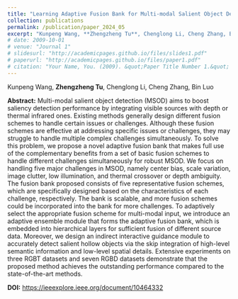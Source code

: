 ```yaml
---
title: "Learning Adaptive Fusion Bank for Multi-modal Salient Object Detection (TCSVT 2024)"
collection: publications
permalink: /publication/paper_2024_05
excerpt: "Kunpeng Wang, **Zhengzheng Tu**, Chenglong Li, Cheng Zhang, Bin Luo"
# date: 2009-10-01
# venue: "Journal 1"
# slidesurl: "http://academicpages.github.io/files/slides1.pdf"
# paperurl: "http://academicpages.github.io/files/paper1.pdf"
# citation: "Your Name, You. (2009). &quot;Paper Title Number 1.&quot; <i>Journal 1</i>. 1(1)."
---
```


Kunpeng Wang, **Zhengzheng Tu**, Chenglong Li, Cheng Zhang, Bin Luo

**Abstract:** Multi-modal salient object detection (MSOD) aims to boost saliency detection performance by integrating visible sources with depth or thermal infrared ones. Existing methods generally design different fusion schemes to handle certain issues or challenges. Although these fusion schemes are effective at addressing specific issues or challenges, they may struggle to handle multiple complex challenges simultaneously. To solve this problem, we propose a novel adaptive fusion bank that makes full use of the complementary benefits from a set of basic fusion schemes to handle different challenges simultaneously for robust MSOD. We focus on handling five major challenges in MSOD, namely center bias, scale variation, image clutter, low illumination, and thermal crossover or depth ambiguity. The fusion bank proposed consists of five representative fusion schemes, which are specifically designed based on the characteristics of each challenge, respectively. The bank is scalable, and more fusion schemes could be incorporated into the bank for more challenges. To adaptively select the appropriate fusion scheme for multi-modal input, we introduce an adaptive ensemble module that forms the adaptive fusion bank, which is embedded into hierarchical layers for sufficient fusion of different source data. Moreover, we design an indirect interactive guidance module to accurately detect salient hollow objects via the skip integration of high-level semantic information and low-level spatial details. Extensive experiments on three RGBT datasets and seven RGBD datasets demonstrate that the proposed method achieves the outstanding performance compared to the state-of-the-art methods.

**DOI:** https://ieeexplore.ieee.org/document/10464332
